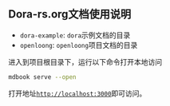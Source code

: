 ## Dora-rs.org文档使用说明

* `dora-example`: `dora`示例文档的目录
* `openloong`: `openloong`项目文档的目录

进入到项目根目录下，运行以下命令打开本地访问

```bash
mdbook serve --open
```

打开地址[`http://localhost:3000`](http://localhost:3000)即可访问。